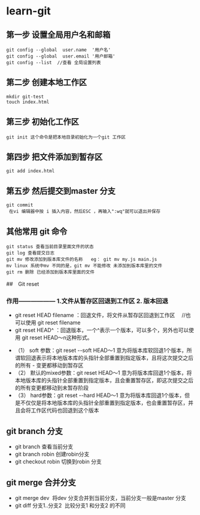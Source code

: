 # learn-git
## 第一步 设置全局用户名和邮箱
	git config --global  user.name  '用户名'
 	git config --global  user.email '用户邮箱'
	git config --list  //查看 全局设置列表
## 第二步  创建本地工作区
	mkdir git-test
	touch index.html
## 第三步 初始化工作区
	git init 这个命令是把本地目录初始化为一个git 工作区
## 第四步 把文件添加到暂存区
	git add index.html
## 第五步 然后提交到master 分支
	git commit 
	 在vi 编辑器中按 i 插入内容，然后ESC ，再输入":wq"就可以退出并保存
## 其他常用 git 命令 
	git status 查看当前目录里面文件的状态
	git log 查看提交日志
	git mv 修改添加到版本库文件的名称   eg： git mv my.js main.js 
	mv linux 系统中mv 不同的是，git mv 不能修改 未添加到版本库里的文件
	git rm 删除 已经添加到版本库里面的文件

##　Git reset 　

### 作用—————— 1.文件从暂存区回退到工作区 2. 版本回退 　　　　
* git reset HEAD filename ：回退文件，将文件从暂存区回退到工作区 　//也可以使用 git reset filename
* git reset HEAD^ ：回退版本，一个^表示一个版本，可以多个，另外也可以使用 git reset HEAD～n这种形式。
- （1） soft 参数：git reset --soft HEAD～1 意为将版本库软回退1个版本，所谓软回退表示将本地版本库的头指针全部重置到指定版本，且将这次提交之后的所有 - 变更都移动到暂存区
-	（2） 默认的mixed参数：git reset HEAD～1 意为将版本库回退1个版本，将本地版本库的头指针全部重置到指定版本，且会重置暂存区，即这次提交之后的所有变更都移动到未暂存阶段
-	（3） hard参数：git reset --hard HEAD～1 意为将版本库回退1个版本，但是不仅仅是将本地版本库的头指针全部重置到指定版本，也会重置暂存区，并且会将工作区代码也回退到这个版本    
## git branch 分支
- git branch 查看当前分支
- git branch robin 创建robin分支
- git checkout robin 切换到robin 分支
## git merge 合并分支
- git merge dev  将dev 分支合并到当前分支，当前分支一般是master 分支
- git diff 分支1..分支2  比较分支1 和分支2 的不同
	 
